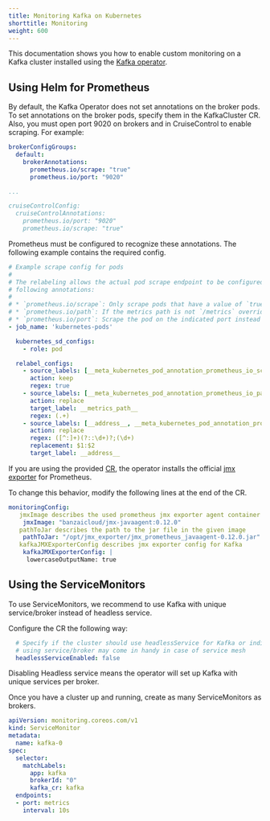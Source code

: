 ```yaml
---
title: Monitoring Kafka on Kubernetes
shorttitle: Monitoring
weight: 600
---
```




This documentation shows you how to enable custom monitoring on a Kafka cluster installed using the [Kafka operator](/products/kafka-operator/).

## Using Helm for Prometheus

By default, the Kafka Operator does not set annotations on the broker pods. To set annotations on the broker pods, specify them in the KafkaCluster CR. Also, you must open port 9020 on brokers and in CruiseControl to enable scraping. For example:

```yaml
brokerConfigGroups:
  default:
    brokerAnnotations:
      prometheus.io/scrape: "true"
      prometheus.io/port: "9020"

...

cruiseControlConfig:
  cruiseControlAnnotations:
    prometheus.io/port: "9020"
    prometheus.io/scrape: "true"
```

Prometheus must be configured to recognize these annotations. The following example contains the required config.

```yaml
# Example scrape config for pods
#
# The relabeling allows the actual pod scrape endpoint to be configured via the
# following annotations:
#
# * `prometheus.io/scrape`: Only scrape pods that have a value of `true`
# * `prometheus.io/path`: If the metrics path is not `/metrics` override this.
# * `prometheus.io/port`: Scrape the pod on the indicated port instead of the default of `9102`.
- job_name: 'kubernetes-pods'

  kubernetes_sd_configs:
    - role: pod

  relabel_configs:
    - source_labels: [__meta_kubernetes_pod_annotation_prometheus_io_scrape]
      action: keep
      regex: true
    - source_labels: [__meta_kubernetes_pod_annotation_prometheus_io_path]
      action: replace
      target_label: __metrics_path__
      regex: (.+)
    - source_labels: [__address__, __meta_kubernetes_pod_annotation_prometheus_io_port]
      action: replace
      regex: ([^:]+)(?::\d+)?;(\d+)
      replacement: $1:$2
      target_label: __address__
```

If you are using the provided [CR](https://github.com/banzaicloud/kafka-operator/blob/master/config/samples/banzaicloud_v1beta1_kafkacluster.yaml), the operator installs the official [jmx exporter](https://github.com/prometheus/jmx_exporter) for Prometheus.

To change this behavior, modify the following lines at the end of the CR.

```yaml
monitoringConfig:
   jmxImage describes the used prometheus jmx exporter agent container
    jmxImage: "banzaicloud/jmx-javaagent:0.12.0"
   pathToJar describes the path to the jar file in the given image
    pathToJar: "/opt/jmx_exporter/jmx_prometheus_javaagent-0.12.0.jar"
   kafkaJMXExporterConfig describes jmx exporter config for Kafka
    kafkaJMXExporterConfig: |
     lowercaseOutputName: true
```

## Using the ServiceMonitors

To use ServiceMonitors, we recommend to use Kafka with unique service/broker instead of headless service.

Configure the CR the following way:

```yaml
  # Specify if the cluster should use headlessService for Kafka or individual services
  # using service/broker may come in handy in case of service mesh
  headlessServiceEnabled: false
```

Disabling Headless service means the operator will set up Kafka with unique services per broker.

Once you have a cluster up and running, create as many ServiceMonitors as brokers.

```yaml
apiVersion: monitoring.coreos.com/v1
kind: ServiceMonitor
metadata:
  name: kafka-0
spec:
  selector:
    matchLabels:
      app: kafka
      brokerId: "0"
      kafka_cr: kafka
  endpoints:
  - port: metrics
    interval: 10s
```
